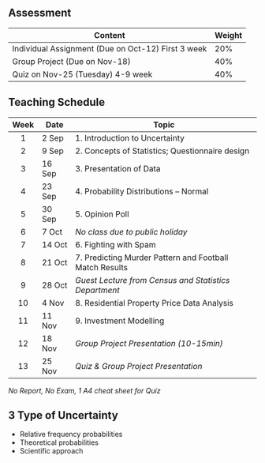 ## Assessment
| Content                                            | Weight |
| -------------------------------------------------- | ------ |
| Individual Assignment (Due on Oct-12) First 3 week | 20%    |
| Group Project (Due on Nov-18)                      | 40%    |
| Quiz on Nov-25 (Tuesday) 4-9 week                  | 40%    |
## Teaching Schedule
| Week | Date   | Topic                                                   |
| :--: | ------ | ------------------------------------------------------- |
|  1   | 2 Sep  | 1. Introduction to Uncertainty                          |
|  2   | 9 Sep  | 2. Concepts of Statistics; Questionnaire design         |
|  3   | 16 Sep | 3. Presentation of Data                                 |
|  4   | 23 Sep | 4. Probability Distributions – Normal                   |
|  5   | 30 Sep | 5. Opinion Poll                                         |
|  6   | 7 Oct  | *No class due to public holiday*                        |
|  7   | 14 Oct | 6. Fighting with Spam                                   |
|  8   | 21 Oct | 7. Predicting Murder Pattern and Football Match Results |
|  9   | 28 Oct | *Guest Lecture from Census and Statistics Department*   |
|  10  | 4 Nov  | 8. Residential Property Price Data Analysis             |
|  11  | 11 Nov | 9. Investment Modelling                                 |
|  12  | 18 Nov | *Group Project Presentation (10-15min)*                 |
|  13  | 25 Nov | *Quiz & Group Project Presentation*                     |
*No Report, No Exam, 1 A4 cheat sheet for Quiz*

## 3 Type of Uncertainty
- Relative frequency probabilities
- Theoretical probabilities
- Scientific approach